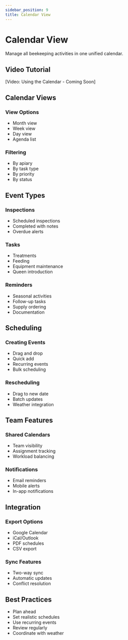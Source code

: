 ```yaml
---
sidebar_position: 9
title: Calendar View
---
```


# Calendar View

Manage all beekeeping activities in one unified calendar.

## Video Tutorial
<div style={{textAlign: 'center', margin: '2rem 0'}}>
  <div style={{padding: '1rem', background: '#f0f0f0', borderRadius: '8px'}}>
    [Video: Using the Calendar - Coming Soon]
  </div>
</div>

## Calendar Views

### View Options
- Month view
- Week view
- Day view
- Agenda list

### Filtering
- By apiary
- By task type
- By priority
- By status

## Event Types

### Inspections
- Scheduled inspections
- Completed with notes
- Overdue alerts

### Tasks
- Treatments
- Feeding
- Equipment maintenance
- Queen introduction

### Reminders
- Seasonal activities
- Follow-up tasks
- Supply ordering
- Documentation

## Scheduling

### Creating Events
- Drag and drop
- Quick add
- Recurring events
- Bulk scheduling

### Rescheduling
- Drag to new date
- Batch updates
- Weather integration

## Team Features

### Shared Calendars
- Team visibility
- Assignment tracking
- Workload balancing

### Notifications
- Email reminders
- Mobile alerts
- In-app notifications

## Integration

### Export Options
- Google Calendar
- iCal/Outlook
- PDF schedules
- CSV export

### Sync Features
- Two-way sync
- Automatic updates
- Conflict resolution

## Best Practices

- Plan ahead
- Set realistic schedules
- Use recurring events
- Review regularly
- Coordinate with weather